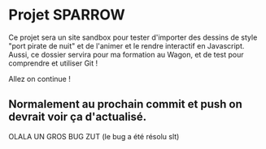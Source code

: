 # Projet SPARROW

Ce projet sera un site sandbox pour tester d'importer des dessins de style "port pirate de nuit" et de l'animer et le rendre interactif en Javascript. 
Aussi, ce dossier servira pour ma formation au Wagon, et de test pour comprendre et utiliser Git !

Allez on continue ! 
## Normalement au prochain commit et push on devrait voir ça d'actualisé.


OLALA UN GROS BUG ZUT 
(le bug a été résolu slt)
 

